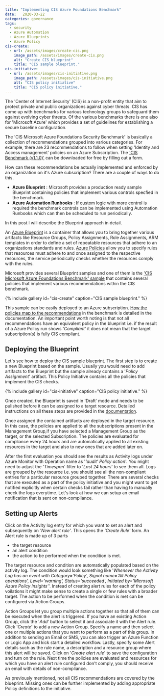 ```yaml
---
title: "Implementing CIS Azure Foundations Benchmark"
date:   2020-03-22 
categories: governance
tags: 
  - security
  - Azure Automation
  - Azure Blueprints
  - Azure Policy
cis-create:
  - url: /assets/images/create-cis.png
    image_path: /assets/images/create-cis.png
    alt: "Create CIS blueprint"
    title: "CIS sample blueprint."
cis-initiative:
  - url: /assets/images/cis-initiative.png
    image_path: /assets/images/cis-initiative.png
    alt: "CIS policy initiative"
    title: "CIS policy initiative."
---
```


The 'Center of Internet Security' (CIS) is a non-profit entity that aim to protect private and public organizations against cyber threats. CIS has come up with benchmarks for various technology groups to safeguard them against evolving cyber threats. Of the various benchmarks there is one also for 'Microsoft Azure' which provides a set of guidelines for establishing a secure baseline configuration. 

The 'CIS Microsoft Azure Foundations Security Benchmark' is basically a collection of recommendations grouped into various categories. For example, there are 23 recommendations to follow when setting 'Identity and Access management' policies on an Azure Subscription. The ['CIS Benchmark (v1.1.0)'](https://learn.cisecurity.org/benchmarks) can be downloaded for free by filling out a form.

How can these recommendations be actually implemented and enforced by an organization on it's Azure subscription? There are a couple of ways to do this.
 
* **Azure Blueprint** : Microsoft provides a production ready sample Blueprint containing policies that implement various controls specfied in the benchmark.  
* **Azure Automation Runbooks** : If custom logic with more control is required the benchmark controls can be implemented using Automation Runbooks which can then be scheduled to run periodically.

 In this post I will describe the Blueprint approach in detail.

 An [Azure Blueprint](https://docs.microsoft.com/en-us/azure/governance/blueprints/overview) is a container that allows you to bring together various artifacts like Resource Groups, Policy Assignments, Role Assignments, ARM templates in order to define a set of repeatable resources that adhere to an organizations standards and rules. [Azure Policies](https://docs.microsoft.com/en-us/azure/governance/policy/overview) allow you to specify rules that resources must adhere to and once assigned to the respective resources, the service periodically checks whether the resources comply with the rules. 
	
 Microsoft provides several Blueprint samples and one of them is the ['CIS Microsoft Azure Foundations Benchmark' sample](https://docs.microsoft.com/en-us/azure/governance/blueprints/samples/cis-azure-1.1.0/) that contains several policies that implement various recommendations within the CIS benchmark.
  
 {% include gallery id="cis-create" caption="CIS sample blueprint." %}
 
 This sample can be easily deployed to an Azure subscription. [How the policies map to the recommendations](https://docs.microsoft.com/en-us/azure/governance/blueprints/samples/cis-azure-1.1.0/control-mapping) in the benchmark is detailed in the documentation. An important point worth noting is that not all recommendations have an equivalent policy in the blueprint i.e. if the result of a Azure Policy run shows '*Compliant*' it does not mean that the target subscription(s) is fully CIS compliant.

## Deploying the Blueprint	
 Let's see how to deploy the CIS sample blueprint. The first step is to create a new Blueprint based on the sample. Usually you would need to add artifacts to the Blueprint but the sample already contains a '*Policy Assignment*' artifact. This Policy Initiative contains all the policies that implement the CIS checks. 
 
 {% include gallery id="cis-initiative" caption="CIS policy initiative." %}

 Once created, the Blueprint is saved in 'Draft' mode and needs to be pulished before it can be assigned to a target resource. Detailed instructions on all these steps are provided in the [documentation](https://docs.microsoft.com/en-us/azure/governance/blueprints/samples/cis-azure-1.1.0/deploy).
  
  Once assigned the contained artifacts are deployed in the target resource. In this case, the policies are applied to all the subscriptions present in the Management Group,if you have selected a Management Group as the target, or the selected Subscription. The policies are evaluated for compliance every 24 hours and are automatically applied to all existing resources in the target and also to new ones that are added later on.
 
 After the first evaluation you should see the results as Activity logs under Azure Monitor with Operation name as '*'audit' Policy action*'. You might need to adjust the '*Timespan*' filter to '*Last 24 hours*' to see them all. Logs are grouped by the resource i.e. you should see all the non-compliant entries for a particular resource grouped together. There are several checks that are executed as a part of the policy initiative and you might want to get notified explicitly when certain checks fail rather than having to manually check the logs everytime. Let's look at how we can setup an email notification that is sent on non-compliance.
	
## Setting up Alerts
 Click on the Activity log entry for which you want to set an alert and subsequently on *'New alert rule'*. This opens the *'Create Rule'* form.
 An Alert rule is made up of 3 parts 
 - the target resource
 - an alert condition
 - the action to be performed when the condition is met.
    
  The target resource and condition are automatically populated based on the activity log. The condition would look something like '*Whenever the Activity Log has an event with Category='Policy', Signal name='All Policy operations', Level='warning', Status='succeeded', Initiated by='Microsoft Azure Policy Insights'*'. Instead of creating alert rules for each of the policy voilations it might make sense to create a single or few rules with a broader target.
 The action to be performed when the condition is met can be configured via Action Groups. 
 
 Action Groups let you group multiple actions together so that all of them can be executed when the alert is triggered. If you have an existing Action Group, click the '*Add*' button to select it and associate it with the Alert rule. Click '*Create*' to add a new Action Group. Specify a name and then select one or multiple actions that you want to perform as a part of this group. In addition to sending an Email or SMS, you can also trigger an Azure Function or Logic App and kick start a detailed workflow.
 Lastly, specify some Alert details such as the rule name, a description and a resource group where this alert will be saved. Click on '*Create alert rule*' to save the configuration and turn on the rule. 
 Next time the policies are evaluated and resources for which you have an alert rule configured don't comply, you should receive an email with details of non-compliance. 
 
 As previously mentioned, not all CIS recommendations are covered by the blueprint. Missing ones can be further implemented by adding appropriate Policy definitions to the initiative. 
	
